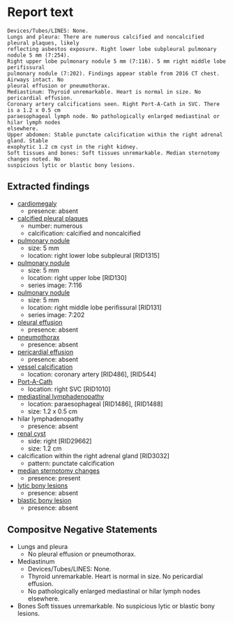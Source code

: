 # Report text

```text
Devices/Tubes/LINES: None.
Lungs and pleura: There are numerous calcified and noncalcified pleural plaques, likely
reflecting asbestos exposure. Right lower lobe subpleural pulmonary nodule 5 mm (7:254).
Right upper lobe pulmonary nodule 5 mm (7:116). 5 mm right middle lobe perifissural
pulmonary nodule (7:202). Findings appear stable from 2016 CT chest. Airways intact. No
pleural effusion or pneumothorax.
Mediastinum: Thyroid unremarkable. Heart is normal in size. No pericardial effusion.
Coronary artery calcifications seen. Right Port-A-Cath in SVC. There is a 1.2 x 0.5 cm
paraesophageal lymph node. No pathologically enlarged mediastinal or hilar lymph nodes
elsewhere.
Upper abdomen: Stable punctate calcification within the right adrenal gland. Stable
exophytic 1.2 cm cyst in the right kidney. 
Soft tissues and bones: Soft tissues unremarkable. Median sternotomy changes noted. No
suspicious lytic or blastic bony lesions.
```

## Extracted findings

- [cardiomegaly](../../definitions/upmedic/Cardiomegaly.cde.md)
  - presence: absent
- [calcified pleural plaques](../../definitions/nuance/calcified_pleural_plaques.json)
  - number: numerous
  - calcification: calcified and noncalcified
- [pulmonary nodule](../../definitions/hood/pulmonary-nodule.md)
  - size: 5 mm
  - location: right lower lobe subpleural \[RID1315\]
- [pulmonary nodule](../../definitions/hood/pulmonary-nodule.md)
  - size: 5 mm
  - location: right upper lobe \[RID130\]
  - series image: 7:116
- [pulmonary nodule](../../definitions/hood/pulmonary-nodule.md)
  - size: 5 mm
  - location: right middle lobe perifissural \[RID131\]
  - series image: 7:202
- [pleural effusion](../../definitions/hood/pleural-effusion.md)
  - presence: absent
- [pneumothorax](../../definitions/hood/pneumothorax.md)
  - presence: absent
- [pericardial effusion](../../definitions/hood/pericardial-effusion.md)
  - presence: absent
- [vessel calcification](../../definitions/nuance/coronary_artery_calcification.json)
  - location: coronary artery \[RID486\], \[RID544\]
- [Port-A-Cath](../../definitions/hood/tunneled-port-catheter.md)
  - location: right SVC \[RID1010\]
- [mediastinal lymphadenopathy](../../definitions/hood/mediastinal-lymph-nodes.md)
  - location: paraesophageal \[RID1486\], \[RID1488\]
  - size: 1.2 x 0.5 cm
- hilar lymphadenopathy
  - presence: absent
- [renal cyst](../../definitions/nuance/hepatic_and_renal_cysts.json)
  - side: right \[RID29662\]
  - size: 1.2 cm
- calcification within the right adrenal gland \[RID3032\]
  - pattern: punctate calcification
- [median sternotomy changes](../../definitions/hood/median-sternotomy.md)
  - presence: present
- [lytic bony lesions](../../definitions/hood/lytic-lesion.md)
  - presence: absent
- [blastic bony lesion](../../definitions/hood/sclerotic-lesion.md)
  - presence: absent

## Compositve Negative Statements

- Lungs and pleura
  - No pleural effusion or pneumothorax.
- Mediastinum
  - Devices/Tubes/LINES: None.
  - Thyroid unremarkable. Heart is normal in size. No pericardial effusion.
  - No pathologically enlarged mediastinal or hilar lymph nodes elsewhere.
- Bones
Soft tissues unremarkable. No suspicious lytic or blastic bony lesions.
